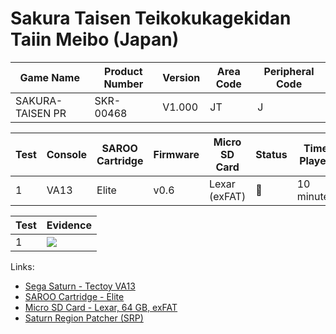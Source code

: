 # Sakura Taisen Teikokukagekidan Taiin Meibo (Japan)

| Game Name        | Product Number | Version | Area Code | Peripheral Code |
| ---------------- | -------------- | ------- | --------- | --------------- |
| SAKURA-TAISEN PR | SKR-00468      | V1.000  | JT        | J               |

| Test | Console | SAROO Cartridge | Firmware | Micro SD Card | Status | Time Played |
| ---- | ------- | --------------- | -------- | ------------- | ------ | ----------- |
| 1    | VA13    | Elite           | v0.6     | Lexar (exFAT) | :100:  | 10 minutes  |

| Test | Evidence                                                                                         |
| ---- | ------------------------------------------------------------------------------------------------ |
| 1    | [![](https://img.youtube.com/vi/a_iKApneORk/0.jpg)](https://www.youtube.com/watch?v=a_iKApneORk) |

Links:

- [Sega Saturn - Tectoy VA13](../../../Info/Consoles/VA13/README.md)
- [SAROO Cartridge - Elite](../../../../Info/Cartridges/GuangzhouSanStarOnlineShop/1.6/README.md)
- [Micro SD Card - Lexar, 64 GB, exFAT](../../../../Info/SdCards/Lexar/64GB/exfat/README.md)
- [Saturn Region Patcher (SRP)](https://segaxtreme.net/resources/saturn-region-patcher.81/download)
